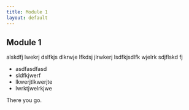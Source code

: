 ```yaml
---
title: Module 1
layout: default
---
```


## Module 1

alskdfj lwekrj dslfkjs dlkrwje lfkdsj jlrwkerj lsdfkjsdlfk wjelrk sdjflskd fj

- asdfasdfasd
- sldfkjwerf
- lkwerjtlkwerjte
- lwrktjwelrkjwe

There you go.

